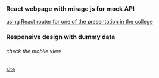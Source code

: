 ### React webpage with mirage js for mock API

[using React router for one of the presentation in the college](https://thunderous-manatee-d74005.netlify.app/Assignment/solution/1/code)


### Responsive design with dummy data

###### check the mobile view

[site](https://effortless-kringle-e60bf8.netlify.app/)
